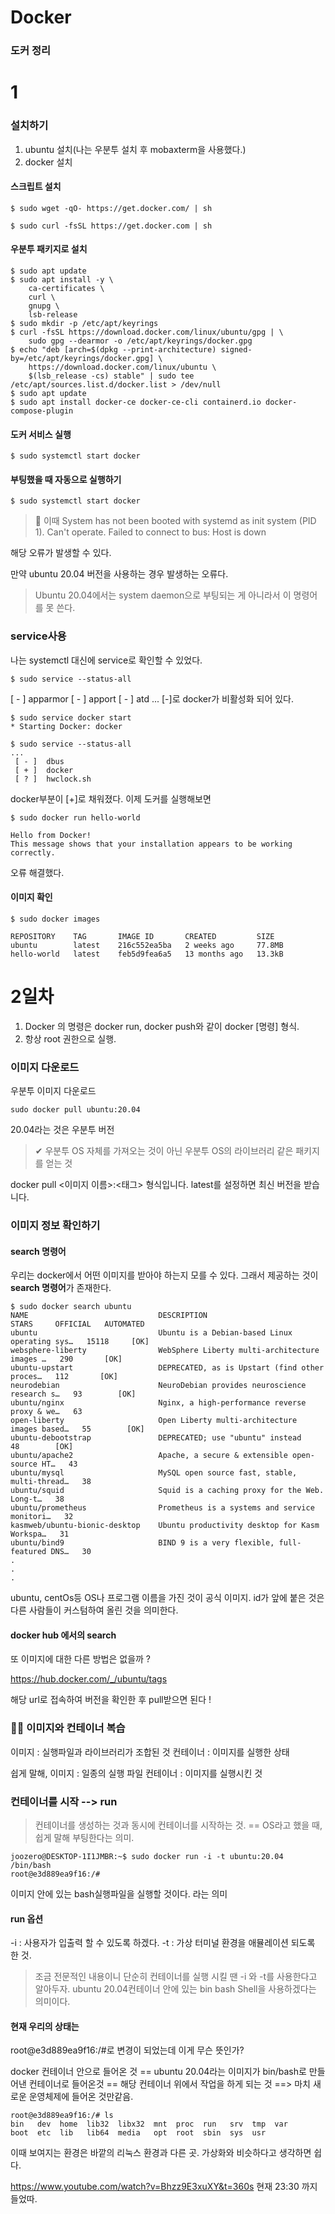 # Docker
### 도커 정리

# 1

### 설치하기
1. ubuntu 설치(나는 우분투 설치 후 mobaxterm을 사용했다.)
2. docker 설치

#### 스크립트 설치
``` shell
$ sudo wget -qO- https://get.docker.com/ | sh
```
``` shell
$ sudo curl -fsSL https://get.docker.com | sh
```
#### 우분투 패키지로 설치
``` shell
$ sudo apt update
$ sudo apt install -y \
    ca-certificates \
    curl \
    gnupg \
    lsb-release
$ sudo mkdir -p /etc/apt/keyrings
$ curl -fsSL https://download.docker.com/linux/ubuntu/gpg | \
    sudo gpg --dearmor -o /etc/apt/keyrings/docker.gpg
$ echo "deb [arch=$(dpkg --print-architecture) signed-by=/etc/apt/keyrings/docker.gpg] \
    https://download.docker.com/linux/ubuntu \
    $(lsb_release -cs) stable" | sudo tee /etc/apt/sources.list.d/docker.list > /dev/null
$ sudo apt update
$ sudo apt install docker-ce docker-ce-cli containerd.io docker-compose-plugin
```

#### 도커 서비스 실행
``` shell
$ sudo systemctl start docker
```


#### 부팅했을 때 자동으로 실행하기
``` shell
$ sudo systemctl start docker
```

> 📢 이때 
System has not been booted with systemd as init system (PID 1). Can't operate.
Failed to connect to bus: Host is down

해당 오류가 발생할 수 있다.

만약 ubuntu 20.04 버전을 사용하는 경우 발생하는 오류다.
> Ubuntu 20.04에서는 system daemon으로 부팅되는 게 아니라서 이 명령어를 못 쓴다.

  ### service사용
  나는 systemctl 대신에 service로 확인할 수 있었다.

  ``` shell
  $ sudo service --status-all
  ```
   [ - ]  apparmor
   [ - ]  apport
   [ - ]  atd
  ...
  [-]로 docker가 비활성화 되어 있다.

  ``` shell
  $ sudo service docker start
  * Starting Docker: docker
  ```

  ``` shell
  $ sudo service --status-all
  ...
   [ - ]  dbus
   [ + ]  docker
   [ ? ]  hwclock.sh
  ```
  docker부분이 [+]로 채워졌다. 이제 도커를 실행해보면

  ``` shell
  $ sudo docker run hello-world

  Hello from Docker!
  This message shows that your installation appears to be working correctly.
  ```

  오류 해결했다.

#### 이미지 확인
``` shell
$ sudo docker images

REPOSITORY    TAG       IMAGE ID       CREATED         SIZE
ubuntu        latest    216c552ea5ba   2 weeks ago     77.8MB
hello-world   latest    feb5d9fea6a5   13 months ago   13.3kB

```

# 2일차

1. Docker 의 명령은 docker run, docker push와 같이 docker [명령] 형식.
2. 항상 root 권한으로 실행.

### 이미지 다운로드

우분투 이미지 다운로드
``` shell
sudo docker pull ubuntu:20.04

```
20.04라는 것은 우분투 버전
> ✔ 우분투 OS 자체를 가져오는 것이 아닌 우분투 OS의 라이브러리 같은 패키지를 얻는 것

docker pull <이미지 이름>:<태그> 형식입니다. latest를 설정하면 최신 버전을 받습니다.

### 이미지 정보 확인하기
#### search 명령어
우리는 docker에서 어떤 이미지를 받아야 하는지 모를 수 있다.
그래서 제공하는 것이 **search 명령어**가 존재한다.

``` shell
$ sudo docker search ubuntu
NAME                             DESCRIPTION                                     STARS     OFFICIAL   AUTOMATED
ubuntu                           Ubuntu is a Debian-based Linux operating sys…   15118     [OK]
websphere-liberty                WebSphere Liberty multi-architecture images …   290       [OK]
ubuntu-upstart                   DEPRECATED, as is Upstart (find other proces…   112       [OK]
neurodebian                      NeuroDebian provides neuroscience research s…   93        [OK]
ubuntu/nginx                     Nginx, a high-performance reverse proxy & we…   63
open-liberty                     Open Liberty multi-architecture images based…   55        [OK]
ubuntu-debootstrap               DEPRECATED; use "ubuntu" instead                48        [OK]
ubuntu/apache2                   Apache, a secure & extensible open-source HT…   43
ubuntu/mysql                     MySQL open source fast, stable, multi-thread…   38
ubuntu/squid                     Squid is a caching proxy for the Web. Long-t…   38
ubuntu/prometheus                Prometheus is a systems and service monitori…   32
kasmweb/ubuntu-bionic-desktop    Ubuntu productivity desktop for Kasm Workspa…   31
ubuntu/bind9                     BIND 9 is a very flexible, full-featured DNS…   30
.
.
.

```

ubuntu, centOs등 OS나 프로그램 이름을 가진 것이 공식 이미지.
id가 앞에 붙은 것은 다른 사람들이 커스텀하여 올린 것을 의미한다.


#### docker hub 에서의 search 
또 이미지에 대한 다른 방법은 없을까 ?

https://hub.docker.com/_/ubuntu/tags

해당 url로 접속하여 버전을 확인한 후 pull받으면 된다 ! 

### 🖐🏻 이미지와 컨테이너 복습
이미지 : 실행파일과 라이브러리가 조합된 것
컨테이너 : 이미지를 실행한 상태

쉽게 말해, 
	이미지 : 일종의 실행 파일
    컨테이너 : 이미지를 실행시킨 것

### 컨테이너를 시작 --> run
> 컨테이너를 생성하는 것과 동시에 컨테이너를 시작하는 것.
== OS라고 했을 때, 쉽게 말해 부팅한다는 의미.


``` shell
joozero@DESKTOP-1I1JMBR:~$ sudo docker run -i -t ubuntu:20.04 /bin/bash
root@e3d889ea9f16:/#
```
이미지 안에 있는 bash실행파일을 실행할 것이다. 라는 의미

#### run 옵션
 -i : 사용자가 입출력 할 수 있도록 하겠다.
 -t : 가상 터미널 환경을 애뮬레이션 되도록 한 것.
>  조금 전문적인 내용이니 단순히 컨테이너를 실행 시킬 땐 -i 와 -t를 사용한다고 알아두자.
ubuntu 20.04컨테이너 안에 있는 bin bash Shell을 사용하겠다는 의미이다.

#### 현재 우리의 상태는 
root@e3d889ea9f16:/#로 변경이 되었는데 이게 무슨 뜻인가? 
> 
docker 컨테이너 안으로 들어온 것
== ubuntu 20.04라는 이미지가 bin/bash로 만들어낸 컨테이너로 들어온것 
== 해당 컨테이너 위에서 작업을 하게 되는 것 ==> 마치 새로운 운영체제에 들어온 것만같음.

``` shell
root@e3d889ea9f16:/# ls
bin   dev  home  lib32  libx32  mnt  proc  run   srv  tmp  var
boot  etc  lib   lib64  media   opt  root  sbin  sys  usr
```

이때 보여지는 환경은 바깥의 리눅스 환경과 다른 곳.
가상화와 비슷하다고 생각하면 쉽다.

https://www.youtube.com/watch?v=Bhzz9E3xuXY&t=360s
현재 23:30 까지 들었따.
